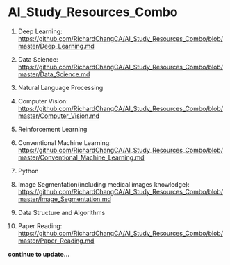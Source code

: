# AI_Study_Resources_Combo

1. Deep Learning: https://github.com/RichardChangCA/AI_Study_Resources_Combo/blob/master/Deep_Learning.md

2. Data Science: https://github.com/RichardChangCA/AI_Study_Resources_Combo/blob/master/Data_Science.md

3. Natural Language Processing

4. Computer Vision: https://github.com/RichardChangCA/AI_Study_Resources_Combo/blob/master/Computer_Vision.md

5. Reinforcement Learning

6. Conventional Machine Learning: https://github.com/RichardChangCA/AI_Study_Resources_Combo/blob/master/Conventional_Machine_Learning.md

7. Python

8. Image Segmentation(including medical images knowledge): https://github.com/RichardChangCA/AI_Study_Resources_Combo/blob/master/Image_Segmentation.md

9. Data Structure and Algorithms

10. Paper Reading: https://github.com/RichardChangCA/AI_Study_Resources_Combo/blob/master/Paper_Reading.md

<b>continue to update...
